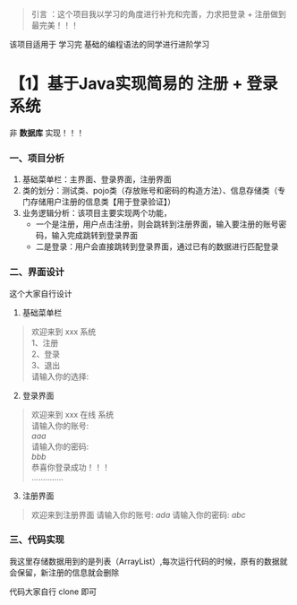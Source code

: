 > 引言 ：这个项目我以学习的角度进行补充和完善，力求把登录 + 注册做到最完美！！！

该项目适用于 学习完 基础的编程语法的同学进行进阶学习

# 【1】基于Java实现简易的 注册 + 登录 系统

非 **数据库** 实现！！！
### 一、项目分析
1. 基础菜单栏：主界面、登录界面，注册界面
2. 类的划分：测试类、pojo类（存放账号和密码的构造方法）、信息存储类（专门存储用户注册的信息类【用于登录验证】）
3. 业务逻辑分析：该项目主要实现两个功能，
	- 一个是注册，用户点击注册，则会跳转到注册界面，输入要注册的账号密码，输入完成跳转到登录界面
	- 二是登录：用户会直接跳转到登录界面，通过已有的数据进行匹配登录

### 二、界面设计
这个大家自行设计
1. 基础菜单栏
> 欢迎来到 xxx 系统  
1、注册  
2、登录  
3、退出  
请输入你的选择:  

2. 登录界面
> 欢迎来到 xxx 在线 系统  
请输入你的账号:  
*aaa*  
请输入你的密码:  
*bbb*  
恭喜你登录成功！！！  
..............  

3. 注册界面
> 欢迎来到注册界面
请输入你的账号:
*ada*
请输入你的密码:
*abc*

### 三、代码实现
我这里存储数据用到的是列表（ArrayList）,每次运行代码的时候，原有的数据就会保留，新注册的信息就会删除

代码大家自行 clone 即可
